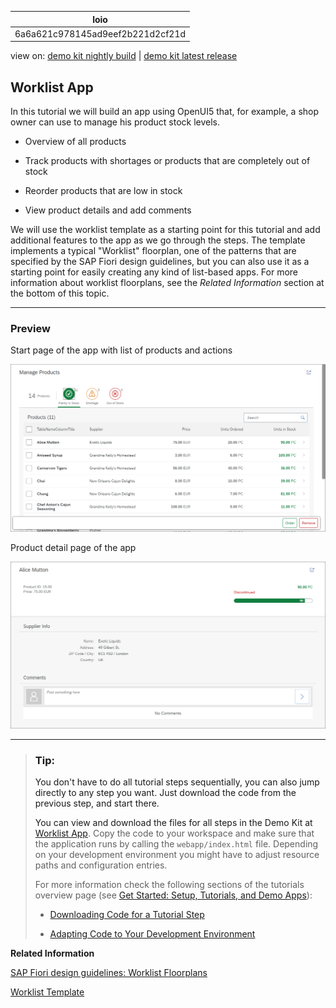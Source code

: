 <!-- loio6a6a621c978145ad9eef2b221d2cf21d -->

| loio |
| -----|
| 6a6a621c978145ad9eef2b221d2cf21d |

<div id="loio">

view on: [demo kit nightly build](https://openui5nightly.hana.ondemand.com/#/topic/6a6a621c978145ad9eef2b221d2cf21d) | [demo kit latest release](https://openui5.hana.ondemand.com/#/topic/6a6a621c978145ad9eef2b221d2cf21d)</div>

## Worklist App

In this tutorial we will build an app using OpenUI5 that, for example, a shop owner can use to manage his product stock levels.

-   Overview of all products

-   Track products with shortages or products that are completely out of stock

-   Reorder products that are low in stock

-   View product details and add comments


We will use the worklist template as a starting point for this tutorial and add additional features to the app as we go through the steps. The template implements a typical "Worklist" floorplan, one of the patterns that are specified by the SAP Fiori design guidelines, but you can also use it as a starting point for easily creating any kind of list-based apps. For more information about worklist floorplans, see the *Related Information* section at the bottom of this topic.

***

### Preview

   
  
<a name="loio6a6a621c978145ad9eef2b221d2cf21d__fig_swx_sgp_zt"/>Start page of the app with list of products and actions

 ![](loio016d473029e04ec9be5ed43fa897e69b_HiRes.png "Start page of the app with list of products and actions") 

   
  
<a name="loio6a6a621c978145ad9eef2b221d2cf21d__fig_wnz_wgp_zt"/>Product detail page of the app

 ![](loioa517fe596aa04b4d8d080fbf6168cf40_HiRes.png "Product detail page of the app") 

***

> ### Tip:  
> You don't have to do all tutorial steps sequentially, you can also jump directly to any step you want. Just download the code from the previous step, and start there.
> 
> You can view and download the files for all steps in the Demo Kit at [Worklist App](https://openui5.hana.ondemand.com/#/entity/sap.m.tutorial.worklist). Copy the code to your workspace and make sure that the application runs by calling the `webapp/index.html` file. Depending on your development environment you might have to adjust resource paths and configuration entries.
> 
> For more information check the following sections of the tutorials overview page \(see [Get Started: Setup, Tutorials, and Demo Apps](Get_Started_Setup,_Tutorials,_and_Demo_Apps_8b49fc1.md)\):
> 
> -   [Downloading Code for a Tutorial Step](Get_Started_Setup,_Tutorials,_and_Demo_Apps_8b49fc1.md#loio8b49fc198bf04b2d9800fc37fecbb218__tutorials_download)
> 
> -   [Adapting Code to Your Development Environment](Get_Started_Setup,_Tutorials,_and_Demo_Apps_8b49fc1.md#loio8b49fc198bf04b2d9800fc37fecbb218__tutorials_adaptation)

**Related Information**  


[SAP Fiori design guidelines: Worklist Floorplans](https://experience.sap.com/fiori-design/floorplans/work-list/)

[Worklist Template](Worklist_Template_a77f2d2.md)


